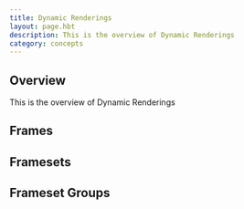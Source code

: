 ```yaml
---
title: Dynamic Renderings
layout: page.hbt
description: This is the overview of Dynamic Renderings
category: concepts
---
```

## Overview

This is the overview of Dynamic Renderings


## Frames

## Framesets

## Frameset Groups
